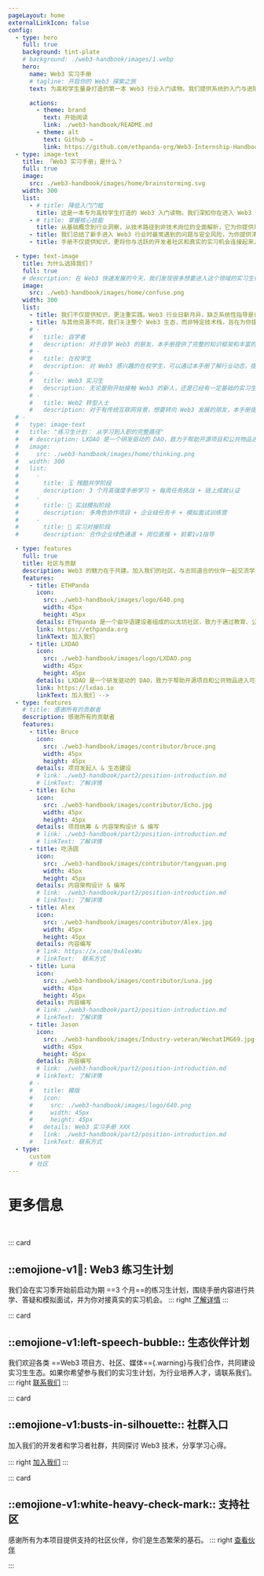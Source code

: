 ```yaml
---
pageLayout: home
externalLinkIcon: false
config:
  - type: hero
    full: true
    background: tint-plate
    # background: ./web3-handbook/images/1.webp
    hero:
      name: Web3 实习手册
      # tagline: 开启你的 Web3 探索之旅
      text: 为高校学生量身打造的第一本 Web3 行业入门读物。我们提供系统的入门与进阶指导，涵盖区块链基础、以太坊生态、行业岗位、实战技能、面试准备等内容，帮助你以正确的方式开启 Web3 之旅，找到属于你的机会。

      actions:
        - theme: brand
          text: 开始阅读
          link: ./web3-handbook/README.md
        - theme: alt
          text: Github →
          link: https://github.com/ethpanda-org/Web3-Internship-Handbook
  - type: image-text
    title: 「Web3 实习手册」是什么？
    full: true
    image:
      src: ./web3-handbook/images/home/brainstorming.svg
    width: 300
    list:
      - # title: 降低入门门槛
        title: 这是一本专为高校学生打造的 Web3 入门读物。我们深知你在进入 Web3 领域时面临的挑战与困惑，因此，这本手册将成为你最可靠的引路人。
      - # title: 掌握核心技能
        title: 从基础概念到行业洞察，从技术路径到非技术岗位的全面解析，它为你提供系统、安全、实用的知识体系。
      - title: 我们总结了新手进入 Web3 行业时最常遇到的问题与安全风险，为你提供清晰的指导，让你少走弯路。
      - title: 手册不仅提供知识，更将你与活跃的开发者社区和真实的实习机会连接起来，我们不仅仅是内容的提供者，更是你进入行业的领路人。

  - type: text-image
    title: 为什么选择我们？
    full: true
    # description: 在 Web3 快速发展的今天，我们发现很多想要进入这个领域的实习生往往面临着以下挑战：
    image:
      src: ./web3-handbook/images/home/confuse.png
    width: 300
    list:
      - title: 我们不仅提供知识，更注重实践。Web3 行业日新月异，缺乏系统性指导是许多新人的痛点。我们致力于为你构建一个安全、高效的学习路径，让你自信迈入 Web3 世界。
      - title: 与其他资源不同，我们关注整个 Web3 生态，而非特定技术栈，旨在为你提供更广阔的视角和更丰富的选择。
      # -
      #   title: 自学者
      #   description: 对于自学 Web3 的朋友，本手册提供了完整的知识框架和丰富的学习资源。
      # -
      #   title: 在校学生
      #   description: 对 Web3 感兴趣的在校学生，可以通过本手册了解行业动态，提前规划职业发展方向。
      # -
      #   title: Web3 实习生
      #   description: 无论是刚开始接触 Web3 的新人，还是已经有一定基础的实习生，都能在手册中找到适合自己的内容。
      # -
      #   title: Web2 转型人士
      #   description: 对于有传统互联网背景，想要转向 Web3 发展的朋友，本手册提供了系统的知识体系和转型建议。
  # -
  #   type: image-text
  #   title: "练习生计划： 从学习到入职的完整路径"
  #   # description: LXDAO 是一个研发驱动的 DAO，致力于帮助开源项目和公共物品进入可持续发展的无限循环（Infinite Cycle）。
  #   image:
  #     src: ./web3-handbook/images/home/thinking.png
  #   width: 300
  #   list:
  #     -
  #       title: 🗓️ 残酷共学阶段
  #       description: 3 个月高强度手册学习 + 每周任务挑战 + 链上成就认证
  #     -
  #       title: 💼 实战模拟阶段
  #       description: 多角色协作项目 + 企业级任务卡 + 模拟面试训练营
  #     -
  #       title: 🔗 实习对接阶段
  #       description: 合作企业绿色通道 + 岗位直推 + 前辈1v1指导

  - type: features
    full: true
    title: 社区与贡献
    description: Web3 的魅力在于共建。加入我们的社区，与志同道合的伙伴一起交流学习，共同探索 Web3 的无限可能。我们鼓励所有贡献者参与手册的迭代与完善，你的知识和经验将帮助更多新人。
    features:
      - title: ETHPanda
        icon:
          src: ./web3-handbook/images/logo/640.png
          width: 45px
          height: 45px
        details: ETHpanda 是一个由华语建设者组成的以太坊社区，致力于通过教育、公共服务、活动和技术创新，连接华语建设者与国际以太坊生态，共同推动以太坊的持续发展与创新。
        link: https://ethpanda.org
        linkText: 加入我们
      - title: LXDAO
        icon:
          src: ./web3-handbook/images/logo/LXDAO.png
          width: 45px
          height: 45px
        details: LXDAO 是一个研发驱动的 DAO，致力于帮助开源项目和公共物品进入可持续发展的无限循环（Infinite Cycle）。
        link: https://lxdao.io
        linkText: 加入我们 -->
  - type: features
    # title: 感谢所有的贡献者
    description: 感谢所有的贡献者
    features:
      - title: Bruce
        icon:
          src: ./web3-handbook/images/contributor/bruce.png
          width: 45px
          height: 45px
        details: 项目发起人 & 生态建设
        # link: ./web3-handbook/part2/position-introduction.md
        # linkText: 了解详情
      - title: Echo
        icon:
          src: ./web3-handbook/images/contributor/Echo.jpg
          width: 45px
          height: 45px
        details: 项目统筹 & 内容架构设计 & 编写
        # link: ./web3-handbook/part2/position-introduction.md
        # linkText: 了解详情
      - title: 吃汤圆
        icon:
          src: ./web3-handbook/images/contributor/tangyuan.png
          width: 45px
          height: 45px
        details: 内容架构设计 & 编写
        # link: ./web3-handbook/part2/position-introduction.md
        # linkText: 了解详情
      - title: Alex
        icon:
          src: ./web3-handbook/images/contributor/Alex.jpg
          width: 45px
          height: 45px
        details: 内容编写
        # link: https://x.com/0xAlexWu
        # linkText:  联系方式
      - title: Luna
        icon:
          src: ./web3-handbook/images/contributor/Luna.jpg
          width: 45px
          height: 45px
        details: 内容编写
        # link: ./web3-handbook/part2/position-introduction.md
        # linkText: 了解详情
      - title: Jason
        icon:
          src: ./web3-handbook/images/Industry-veteran/WechatIMG69.jpg
          width: 45px
          height: 45px
        details: 内容编写
        # link: ./web3-handbook/part2/position-introduction.md
        # linkText: 了解详情
      # -
      #   title: 模版
      #   icon:
      #     src: ./web3-handbook/images/logo/640.png
      #     width: 45px
      #     height: 45px
      #   details: Web3 实习手册 XXX
      #   link: ./web3-handbook/part2/position-introduction.md
      #   linkText: 联系方式
  - type:
      custom
      # 社区
---
```


<!-- 这里是自定义区域的内容，会插入到 type: custom 区域的位置 -->

# 更多信息

<!-- 贡献者样式
![GitHub contributors](https://img.shields.io/github/contributors/pengzhanbo/vuepress-theme-plume?color=32A9C3&labelColor=1B3C4A&logo=contributorcovenant)

[![contributors](https://contrib.rocks/image?repo=pengzhanbo/vuepress-theme-plume)](https://github.com/ethpanda-org/Web3-Internship-Handbook/graphs/contributors)

![Repo beats](https://repobeats.axiom.co/api/embed/b3e16e8802010e72e933f64864a8047e3163e927.svg "Repo Beats analytics image") -->

<br>

::: card

## ::emojione-v1:ledger:: Web3 练习生计划

我们会在实习季开始前启动为期 ==3 个月==的练习生计划，围绕手册内容进行共学、答疑和模拟面试，并为你对接真实的实习机会。
::: right
[了解详情](/)
:::

::: card

## ::emojione-v1:left-speech-bubble:: 生态伙伴计划

我们欢迎各类 ==Web3 项目方、社区、媒体=={.warning}与我们合作，共同建设实习生生态。如果你希望参与我们的实习生计划，为行业培养人才，请联系我们。
::: right
[联系我们](/)
:::

::: card

## ::emojione-v1:busts-in-silhouette:: 社群入口

加入我们的开发者和学习者社群，共同探讨 Web3 技术，分享学习心得。

::: right
[加入我们](/)
:::

::: card

## ::emojione-v1:white-heavy-check-mark:: 支持社区

感谢所有为本项目提供支持的社区伙伴，你们是生态繁荣的基石。
::: right
[查看伙伴](/)

:::
